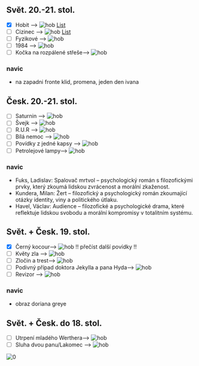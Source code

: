 ## Svět. 20.-21. stol.
- [x] Hobit   -->  ![hob](https://progress-bar.dev/322/?scale=322&suffix=/322%20stran) [List](hobit.md)
- [ ] Cizinec --> ![hob](https://progress-bar.dev/84/?scale=151&suffix=/151%20stran) [List](cizinec.md)
- [ ] Fyzikové --> ![hob](https://progress-bar.dev/0/?scale=88&suffix=/88%20stran)
- [ ] 1984 --> ![hob](https://progress-bar.dev/0/?scale=316&suffix=/316%20stran)
- [ ] Kočka na rozpálené střeše--> ![hob](https://progress-bar.dev/0/?scale=393&suffix=/393%20stran)
### navic
- na zapadni fronte klid, promena, jeden den ivana

## Česk. 20.-21. stol.
- [ ] Saturnin --> ![hob](https://progress-bar.dev/0/?scale=256&suffix=/256%20stran)
- [ ] Švejk --> ![hob](https://progress-bar.dev/0/?scale=393&suffix=/393%20stran)
- [ ] R.U.R --> ![hob](https://progress-bar.dev/0/?scale=114&suffix=/114%20stran)
- [ ] Bílá nemoc --> ![hob](https://progress-bar.dev/0/?scale=128&suffix=/128%20stran)
- [ ] Povídky z jedné kapsy --> ![hob](https://progress-bar.dev/0/?scale=393&suffix=/393%20stran)
- [ ] Petrolejové lampy--> ![hob](https://progress-bar.dev/0/?scale=393&suffix=/393%20stran)
### navic 
- Fuks, Ladislav: Spalovač mrtvol – psychologický román s filozofickými prvky, který zkoumá lidskou zvrácenost a morální zkaženost.
- Kundera, Milan: Žert – filozofický a psychologický román zkoumající otázky identity, viny a politického útlaku.
- Havel, Václav: Audience – filozofické a psychologické drama, které reflektuje lidskou svobodu a morální kompromisy v totalitním systému.

## Svět. + Česk. 19. stol.
- [x] Černý kocour--> ![hob](https://progress-bar.dev/14/?scale=14&suffix=/14%20stran) !! přečíst další povídky !!
- [ ] Květy zla --> ![hob](https://progress-bar.dev/0/?scale=393&suffix=/393%20stran)
- [ ] Zločin a trest--> ![hob](https://progress-bar.dev/0/?scale=393&suffix=/393%20stran)
- [ ] Podivný případ doktora Jekylla a pana Hyda--> ![hob](https://progress-bar.dev/0/?scale=393&suffix=/393%20stran)
- [ ] Revizor --> ![hob](https://progress-bar.dev/0/?scale=393&suffix=/393%20stran)
### navic
- obraz doriana greye

## Svět. + Česk. do 18. stol.
- [ ] Utrpení mladého Werthera--> ![hob](https://progress-bar.dev/0/?scale=393&suffix=/393%20stran)
- [ ] Sluha dvou panu/Lakomec --> ![hob](https://progress-bar.dev/0/?scale=393&suffix=/393%20stran)

![0](https://progress-bar.dev/2/?scale=20&suffix=/20%20knih)

